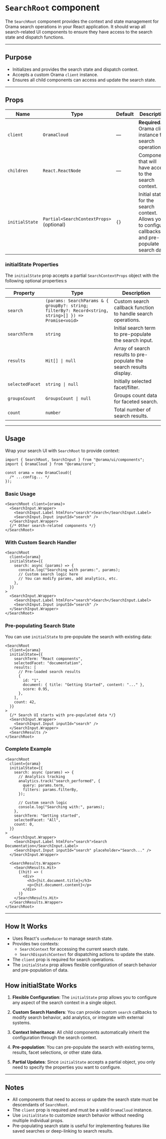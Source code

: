 # `SearchRoot` component

The `SearchRoot` component provides the context and state management for Orama search operations in your React application. It should wrap all search-related UI components to ensure they have access to the search state and dispatch functions.

---

## Purpose

- Initializes and provides the search state and dispatch context.
- Accepts a custom Orama `client` instance.
- Ensures all child components can access and update the search state.

---

## Props

| Name           | Type                                     | Default | Description                                                                                           |
| -------------- | ---------------------------------------- | ------- | ----------------------------------------------------------------------------------------------------- |
| `client`       | `OramaCloud`                             | —       | **Required.** Orama client instance for search operations.                                            |
| `children`     | `React.ReactNode`                        | —       | Components that will have access to the search context.                                               |
| `initialState` | `Partial<SearchContextProps>` (optional) | `{}`    | Initial state for the search context. Allows you to configure callbacks and pre-populate search data. |

### initialState Properties

The `initialState` prop accepts a partial `SearchContextProps` object with the following optional properties:s

| Property        | Type                                                                                                  | Description                                                         |
| --------------- | ----------------------------------------------------------------------------------------------------- | ------------------------------------------------------------------- |
| `search`        | `(params: SearchParams & { groupBy?: string; filterBy?: Record<string, string>[] }) => Promise<void>` | Custom search callback function to handle search operations.        |
| `searchTerm`    | `string`                                                                                              | Initial search term to pre-populate the search input.               |
| `results`       | `Hit[] \| null`                                                                                       | Array of search results to pre-populate the search results display. |
| `selectedFacet` | `string \| null`                                                                                      | Initially selected facet/filter.                                    |
| `groupsCount`   | `GroupsCount \| null`                                                                                 | Groups count data for faceted search.                               |
| `count`         | `number`                                                                                              | Total number of search results.                                     |

---

## Usage

Wrap your search UI with `SearchRoot` to provide context:

```tsx
import { SearchRoot, SearchInput } from "@orama/ui/components";
import { OramaCloud } from "@orama/core";

const orama = new OramaCloud({
  /* ...config... */
});
```

### Basic Usage

```tsx
<SearchRoot client={orama}>
  <SearchInput.Wrapper>
    <SearchInput.Label htmlFor="search">Search</SearchInput.Label>
    <SearchInput.Input inputId="search" />
  </SearchInput.Wrapper>
  {/* Other search-related components */}
</SearchRoot>
```

### With Custom Search Handler

```tsx
<SearchRoot
  client={orama}
  initialState={{
    search: async (params) => {
      console.log("Searching with params:", params);
      // Custom search logic here
      // You can modify params, add analytics, etc.
    },
  }}
>
  <SearchInput.Wrapper>
    <SearchInput.Label htmlFor="search">Search</SearchInput.Label>
    <SearchInput.Input inputId="search" />
  </SearchInput.Wrapper>
</SearchRoot>
```

### Pre-populating Search State

You can use `initialState` to pre-populate the search with existing data:

```tsx
<SearchRoot
  client={orama}
  initialState={{
    searchTerm: "React components",
    selectedFacet: "documentation",
    results: [
      // Pre-loaded search results
      {
        id: "1",
        document: { title: "Getting Started", content: "..." },
        score: 0.95,
      },
    ],
    count: 42,
  }}
>
  {/* Search UI starts with pre-populated data */}
  <SearchInput.Wrapper>
    <SearchInput.Input inputId="search" />
  </SearchInput.Wrapper>
  <SearchResults />
</SearchRoot>
```

### Complete Example

```tsx
<SearchRoot
  client={orama}
  initialState={{
    search: async (params) => {
      // Analytics tracking
      analytics.track("search_performed", {
        query: params.term,
        filters: params.filterBy,
      });

      // Custom search logic
      console.log("Searching with:", params);
    },
    searchTerm: "Getting started",
    selectedFacet: "All",
    count: 0,
  }}
>
  <SearchInput.Wrapper>
    <SearchInput.Label htmlFor="search">Search Documentation</SearchInput.Label>
    <SearchInput.Input inputId="search" placeholder="Search..." />
  </SearchInput.Wrapper>

  <SearchResults.Wrapper>
    <SearchResults.Hit>
      {(hit) => (
        <div>
          <h3>{hit.document.title}</h3>
          <p>{hit.document.content}</p>
        </div>
      )}
    </SearchResults.Hit>
  </SearchResults.Wrapper>
</SearchRoot>
```

---

## How It Works

- Uses React's `useReducer` to manage search state.
- Provides two contexts:
  - `SearchContext` for accessing the current search state.
  - `SearchDispatchContext` for dispatching actions to update the state.
- The `client` prop is required for search operations.
- The `initialState` prop allows flexible configuration of search behavior and pre-population of data.

## How initialState Works

1. **Flexible Configuration**: The `initialState` prop allows you to configure any aspect of the search context in a single object.

2. **Custom Search Handlers**: You can provide custom `search` callbacks to modify search behavior, add analytics, or integrate with external systems.

3. **Context Inheritance**: All child components automatically inherit the configuration through the search context.

4. **Pre-population**: You can pre-populate the search with existing terms, results, facet selections, or other state data.

5. **Partial Updates**: Since `initialState` accepts a partial object, you only need to specify the properties you want to configure.

---

## Notes

- All components that need to access or update the search state must be descendants of `SearchRoot`.
- The `client` prop is required and must be a valid `OramaCloud` instance.
- Use `initialState` to customize search behavior without needing multiple individual props.
- Pre-populating search state is useful for implementing features like saved searches or deep-linking to search results.

